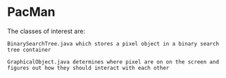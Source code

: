 # PacMan

The classes of interest are:


    BinarySearchTree.java which stores a pixel object in a binary search tree container
    
    GraphicalObject.java determines where pixel are on on the screen and figures out how they should interact with each other
